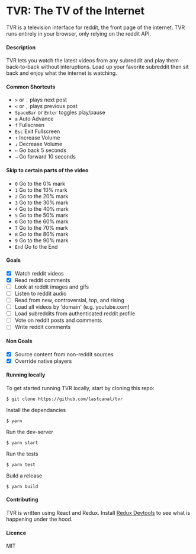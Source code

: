 # TVR: The TV of the Internet

TVR is a television interface for reddit, the front page of the internet.
TVR runs entirely in your browser, only relying on the reddit API.

#### Description

TVR lets you watch the latest videos from any subreddit and play them 
back-to-back without interuptions. Load up your favorite subreddit then 
sit back and enjoy what the internet is watching. 

#### Common Shortcuts

- `>` or `.` plays next post
- `<` or `,` plays previous post
- `SpaceBar` or `Enter` toggles play/pause
- `a` Auto Advance
- `f` Fullscreen
- `Esc` Exit Fullscreen
- `↑` Increase Volume
- `↓` Decrease Volume
- `←` Go back 5 seconds
- `→` Go forward 10 seconds

#### Skip to certain parts of the video

- `0` Go to the 0% mark
- `1` Go to the 10% mark
- `2` Go to the 20% mark
- `3` Go to the 30% mark
- `4` Go to the 40% mark
- `5` Go to the 50% mark
- `6` Go to the 60% mark
- `7` Go to the 70% mark
- `8` Go to the 80% mark
- `9` Go to the 90% mark
- `End`	Go to the End

#### Goals

- [x] Watch reddit videos
- [x] Read reddit comments
- [ ] Look at reddit images and gifs
- [ ] Listen to reddit audio
- [ ] Read from new, controversial, top, and rising
- [ ] Load all videos by 'domain' (e.g. youtube.com)
- [ ] Load subreddits from authenticated reddit profile
- [ ] Vote on reddit posts and comments
- [ ] Write reddit comments

#### Non Goals

- [x] Source content from non-reddit sources
- [x] Override native players

#### Running locally

To get started running TVR locally, start by cloning this repo:

`$ git clone https://github.com/lastcanal/tvr`

Install the dependancies

`$ yarn`

Run the dev-server

`$ yarn start`

Run the tests

`$ yarn test`

Build a release

`$ yarn build`

#### Contributing

TVR is written using React and Redux. Install [Redux Devtools](https://extension.remotedev.io/) to see what is happening under the hood. 

#### Licence

MIT
